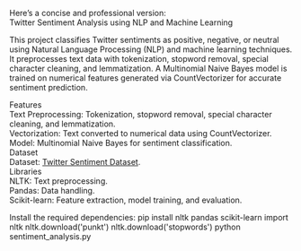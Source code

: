 Here’s a concise and professional version:  
Twitter Sentiment Analysis using NLP and Machine Learning  

This project classifies Twitter sentiments as positive, negative, or neutral using Natural Language Processing (NLP) and machine learning techniques. It preprocesses text data with tokenization, stopword removal, special character cleaning, and lemmatization. A Multinomial Naive Bayes model is trained on numerical features generated via CountVectorizer for accurate sentiment prediction.  

Features  
Text Preprocessing: Tokenization, stopword removal, special character cleaning, and lemmatization.  
Vectorization: Text converted to numerical data using CountVectorizer.  
Model: Multinomial Naive Bayes for sentiment classification.  
Dataset  
Dataset: [Twitter Sentiment Dataset](https://raw.githubusercontent.com/suhasmaddali/Twitter-Sentiment-Analysis/refs/heads/main/train.csv).  
Libraries  
NLTK: Text preprocessing.  
Pandas: Data handling.  
Scikit-learn: Feature extraction, model training, and evaluation.  

Install the required dependencies:
pip install nltk pandas scikit-learn
import nltk
nltk.download('punkt')
nltk.download('stopwords')
python sentiment_analysis.py



